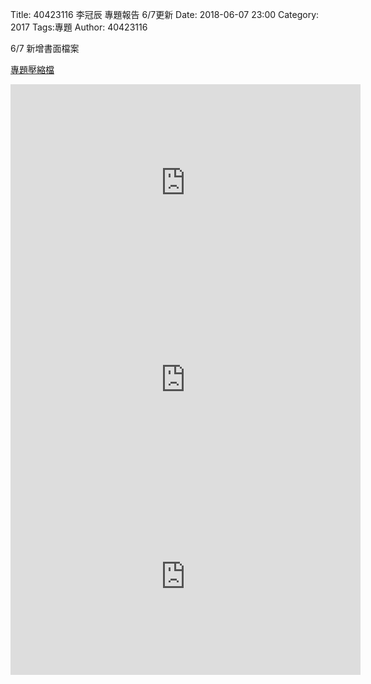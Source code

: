 Title: 40423116 李冠辰 專題報告 6/7更新
Date: 2018-06-07 23:00
Category: 2017
Tags:專題
Author: 40423116

<p>6/7 新增書面檔案</p>
<!-- PELICAN_END_SUMMARY -->

<p><a href="https://drive.google.com/open?id=1psyNxrCU_8DbqLtkozQT-JvtM46GmohK">專題壓縮檔</a></p>

<iframe width="560" height="315" src="https://www.youtube.com/embed/C2PsmC8y6as" frameborder="0" allow="autoplay; encrypted-media" allowfullscreen></iframe>
<iframe width="560" height="315" src="https://www.youtube.com/embed/GP8DeZG-DiI" frameborder="0" allow="autoplay; encrypted-media" allowfullscreen></iframe>
<iframe width="560" height="315" src="https://www.youtube.com/embed/heS9Vz_rOIs" frameborder="0" allow="autoplay; encrypted-media" allowfullscreen></iframe>

